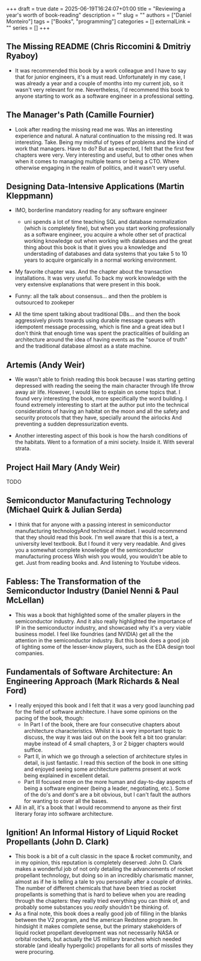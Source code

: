 +++ 
draft = true
date = 2025-06-19T16:24:07+01:00
title = "Reviewing a year's worth of book-reading"
description = ""
slug = ""
authors = ["Daniel Monteiro"]
tags = ["Books", "programming"]
categories = []
externalLink = ""
series = []
+++


## The Missing README (Chris Riccomini & Dmitriy Ryaboy)

- It was recommended this book by a work colleague and I have to say that for junior engineers, it's a must read. Unfortunately in my case, I was already a year and a couple of months into my current job, so it wasn't very relevant for me. Nevertheless, I'd recommend this book to anyone starting to work as a software engineer in a professional setting.

## The Manager's Path (Camille Fournier)

- Look after reading the missing read me was. Was an interesting experience and natural. A natural continuation to the missing red. It was interesting. Take. Being my mindful of types of problems and the kind of work that managers. Have to do? But as expected, I felt that the first few chapters were very. Very interesting and useful, but to other ones when when it comes to managing multiple teams or being a CTO. Where otherwise engaging in the realm of politics, and it wasn't very useful.

## Designing Data-Intensive Applications (Martin Kleppmann)

- IMO, borderline mandatory reading for any software engineer
  - uni spends a lot of time teaching SQL and database normalization (which is completely fine), but when you start working professionally as a software engineer, you acquire a whole other set of practical working knowledge out when working with databases and the great thing about this book is that it gives you a knowledge and understading of databases and data systems that you take 5 to 10 years to acquire organically in a normal working environment.

- My favorite chapter was. And the chapter about the transaction installations. It was very useful. To back my work knowledge with the very extensive explanations that were present in this book.

- Funny: all the talk about consensus... and then the problem is outsourced to zookeper

- All the time spent talking about traditional DBs... and then the book aggressively pivots towards using durable message queues with idempotent message processing, which is fine and a great idea but I don't think that enough time was spent the practicalities of building an architecture around the idea of having events as the "source of truth" and the traditional database almost as a state machine.

## Artemis (Andy Weir)

- We wasn't able to finish reading this book because I was starting getting depressed with reading the seeing the main character through life throw away air life. However, I would like to explain on some topics that. I found very interesting the book, more specifically the word building. I found extremely interesting to start at the author put into the technical considerations of having an habitat on the moon and all the safety and security protocols that they have, specially around the airlocks And preventing a sudden depressurization events.

- Another interesting aspect of this book is how the harsh conditions of the habitats. Went to a formation of a mini society. Inside it. With several strata.

## Project Hail Mary (Andy Weir)

TODO

## Semiconductor Manufacturing Technology (Michael Quirk & Julian Serda)

- I think that for anyone with a passing interest in semiconductor manufacturing technologyAnd technical mindset. I would recommend that they should read this book. I'm well aware that this is a text, a university level textbook. But I found it very very readable. And gives you a somewhat complete knowledge of the semiconductor manufacturing process Wish wish you would, you wouldn't be able to get. Just from reading books and. And listening to Youtube videos.

## Fabless: The Transformation of the Semiconductor Industry (Daniel Nenni & Paul McLellan)

- This was a book that highlighted some of the smaller players in the semiconductor industry. And it also really highlighted the importance of IP in the semiconductor industry, and showcased why it's a very viable business model. I feel like foundries (and NVIDIA) get all the the attention in the semiconductor industry. But this book does a good job of lighting some of the lesser-know players, such as the EDA design tool companies.

## Fundamentals of Software Architecture: An Engineering Approach (Mark Richards & Neal Ford)

- I really enjoyed this book and I felt that it was a very good launching pad for the field of software architecture. I have some opinions on the pacing of the book, though:
  - In Part I of the book, there are four consecutive chapters about architecture characteristics. Whilst it is a very important topic to discuss, the way it was laid out on the book felt a bit too granular: maybe instead of 4 small chapters, 3 or 2 bigger chapters would suffice.
  - Part II, in which we go through a selection of architecture styles in detail, is just fantastic. I read this section of the book in one sitting and enjoyed seeing some architecture patterns present at work being explained in excellent detail.
  - Part III focused more on the more human and day-to-day aspects of being a software engineer (being a leader, negotiating, etc.). Some of the do's and dont's are a bit obvious, but I can't fault the authors for wanting to cover all the bases.
- All in all, it's a book that I would recommend to anyone as their first literary foray into software architecture.

## Ignition! An Informal History of Liquid Rocket Propellants (John D. Clark)

- This book is a bit of a cult classic in the space & rocket community, and in my opinion, this reputation is completely deserved: John D. Clark makes a wonderful job of not only detailing the advancements of rocket propellant technology, but doing so in an incredibly charismatic manner, almost as if he is telling a tale to you personally after a couple of drinks. The number of different chemicals that have been tried as rocket propellants is something that is hard to believe when you are reading through the chapters: they really tried everything you can think of, and probably some substances you _really_ shouldn't be thinking of.
- As a final note, this book does a really good job of filling in the blanks between the V2 program, and the american Redstone program. In hindsight it makes complete sense, but the primary stakeholders of liquid rocket propellant development was not necessarily NASA or orbital rockets, but actually the US military branches which needed storable (and ideally hypergolic) propellants for all sorts of missiles they were procuring.
